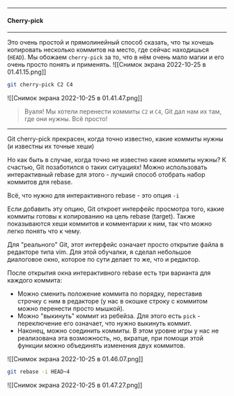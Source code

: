 
----
#### Cherry-pick
---
Это очень простой и прямолинейный способ сказать, что ты хочешь копировать несколько коммитов на место, где сейчас находишься (`HEAD`). Мы обожаем `cherry-pick` за то, что в нём очень мало магии и его очень просто понять и применять.
![[Снимок экрана 2022-10-25 в 01.41.15.png]]
```bash
git cherry-pick C2 C4
```
![[Снимок экрана 2022-10-25 в 01.41.47.png]]
> Вуаля! Мы хотели перенести коммиты `C2` и `C4`, Git дал нам их там, где они нужны. Всё просто!



---
Git cherry-pick прекрасен, когда точно известно, какие коммиты нужны (и известны их точные хеши)

Но как быть в случае, когда точно не известно какие коммиты нужны? К счастью, Git позаботился о таких ситуациях! Можно использовать интерактивный rebase для этого - лучший способ отобрать набор коммитов для rebase.

Всё, что нужно для интерактивного rebase - это опция `-i`

Если добавить эту опцию, Git откроет интерфейс просмотра того, какие коммиты готовы к копированию на цель rebase (target). Также показываются хеши коммитов и комментарии к ним, так что можно легко понять что к чему.

Для "реального" Git, этот интерфейс означает просто открытие файла в редакторе типа vim. Для этой обучалки, я сделал небольшое диалоговое окно, которое по сути делает то же, что и редактор.

После открытия окна интерактивного rebase есть три варианта для каждого коммита:

-   Можно сменить положение коммита по порядку, переставив строчку с ним в редакторе (у нас в окошке строку с коммитом можно перенести просто мышкой).
-   Можно "выкинуть" коммит из ребейза. Для этого есть `pick` - переключение его означает, что нужно выкинуть коммит.
-   Наконец, можно соединить коммиты. В этом уровне игры у нас не реализована эта возможность, но, вкратце, при помощи этой функции можно объединять изменения двух коммитов.


![[Снимок экрана 2022-10-25 в 01.46.07.png]]
```bash
git rebase -i HEAD~4
```
![[Снимок экрана 2022-10-25 в 01.47.27.png]]

